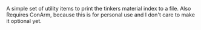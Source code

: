 A simple set of utility items to print the tinkers material index to a file.  Also Requires ConArm, because this is for personal use and I don't care to make it optional yet.

